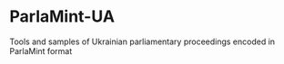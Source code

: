 # ParlaMint-UA
Tools and samples of Ukrainian parliamentary proceedings encoded in ParlaMint format

